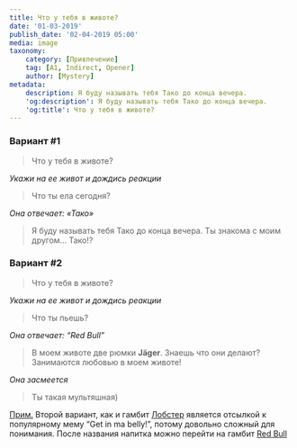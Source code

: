 ```yaml
---
title: Что у тебя в животе?
date: '01-03-2019'
publish_date: '02-04-2019 05:00'
media: image
taxonomy:
    category: [Привлечение]
    tag: [A1, Indirect, Opener]
    author: [Mystery]
metadata:
    description: Я буду называть тебя Тако до конца вечера.
    'og:description': Я буду называть тебя Тако до конца вечера.
    'og:title': Что у тебя в животе?
---
```


### Вариант #1

> Что у тебя в животе?

_Укажи на ее живот и дождись реакции_

> Что ты ела сегодня?

_Она отвечает: «Тако»_

> Я буду называть тебя Тако до конца вечера. Ты знакома с моим другом... Тако!?

### Вариант #2

> Что у тебя в животе?

_Укажи на ее живот и дождись реакции_

> Что ты пьешь?

_Она отвечает: “Red Bull”_

> В моем животе две рюмки **Jäger**. Знаешь что они делают? Занимаются любовью в моем животе!

_Она засмеется_

> Ты такая мультяшная)

[Прим.](/players/dmitry-yakushev "Dmitry Yakushev") Второй вариант, как и гамбит [Лобстер](/gambits/A1-42) является отсылкой к популярному мему “Get in ma belly!”, потому довольно сложный для понимания. После названия напитка можно перейти на гамбит [Red Bull](/gambits/c2-16)